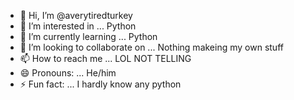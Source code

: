 - 👋 Hi, I’m @averytiredturkey
- 👀 I’m interested in ... Python
- 🌱 I’m currently learning ... Python
- 💞️ I’m looking to collaborate on ... Nothing makeing my own stuff
- 📫 How to reach me ... LOL NOT TELLING
- 😄 Pronouns: ... He/him
- ⚡ Fun fact: ... I hardly know any python

<!---
averytiredturkey/averytiredturkey is a ✨ special ✨ repository because its `README.md` (this file) appears on your GitHub profile.
You can click the Preview link to take a look at your changes.
--->
